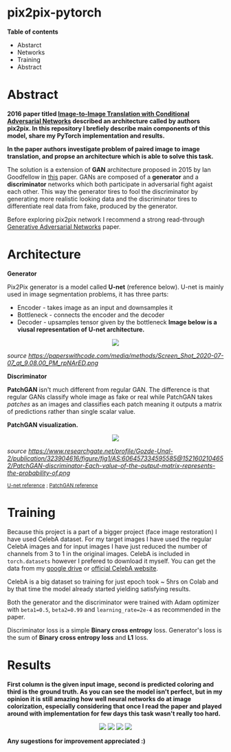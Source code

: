 # pix2pix-pytorch
**Table of contents**
* Abstarct
* Networks
* Training
* Abstract

# Abstract

**2016 paper titled <a href='https://arxiv.org/pdf/1611.07004v3.pdf'>Image-to-Image Translation with Conditional Adversarial Networks</a> described an architecture 
called by authors pix2pix. In this repository I brefiely describe main components of this model, share my PyTorch implementation and results.**

**In the paper authors investigate problem of paired image to image translation, and propse an architecture which is able to solve this task.**

The solution is a extension of **GAN** architecture proposed in 2015 by Ian Goodfellow in <a href='https://arxiv.org/pdf/1406.2661.pdf'>this</a> paper. GANs are composed of
a **generator** and a **discriminator** networks which both participate in adversarial fight agaist each other. This way the generator tires to fool the 
discriminator by generating more realistic looking data and the discriminator tires to differentiate real data from fake, produced by the generator. 

Before exploring pix2pix network I recommend a strong read-through <a href='https://arxiv.org/pdf/1406.2661.pdf'>Generative Adversarial Networks</a> paper.

# Architecture

**Generator**

Pix2Pix generator is a model called **U-net** (reference below). U-net is mainly used in image segmentation problems, it has three parts:
* Encoder - takes image as an input and downsamples it
* Bottleneck - connects the encoder and the decoder
* Decoder - upsamples tensor given by the bottleneck
**Image below is a viusal representation of U-net architecture.**

<p align='center'>
  <img src='https://paperswithcode.com/media/methods/Screen_Shot_2020-07-07_at_9.08.00_PM_rpNArED.png'>
</p>

*source https://paperswithcode.com/media/methods/Screen_Shot_2020-07-07_at_9.08.00_PM_rpNArED.png*

**Discriminator**

**PatchGAN** isn't much different from regular GAN. The difference is that regular GANs classify whole image as fake or real while PatchGAN takes *patches* as 
an images and classifies each patch meaning it outputs a matrix of predictions rather than single scalar value.

**PatchGAN visualization.**

<p align='center'>
  <img src='https://www.researchgate.net/profile/Gozde-Unal-2/publication/323904616/figure/fig1/AS:606457334595585@1521602104652/PatchGAN-discriminator-Each-value-of-the-output-matrix-represents-the-probability-of.png'>
</p>

*source https://www.researchgate.net/profile/Gozde-Unal-2/publication/323904616/figure/fig1/AS:606457334595585@1521602104652/PatchGAN-discriminator-Each-value-of-the-output-matrix-represents-the-probability-of.png*

<small><a href='https://arxiv.org/pdf/1505.04597.pdf'>U-net reference<a/> ; <a href='https://arxiv.org/pdf/1611.07004v3.pdf'>PatchGAN reference<a/></small>

# Training

Because this project is a part of a bigger project (face image restoration) I have used CelebA dataset. For my target images I have used the regular CelebA images 
and for input images I have just reduced the number of channels from 3 to 1 in the original images. CelebA is included in <code>torch.datasets</code> however I 
prefered to download it myself. You can get the data from my 
<a href='https://drive.google.com/file/d/1n7PHKT7DLkBJHi7yZNGMCXTMNfAohtMO/view?usp=sharing'>google drive</a> or 
<a href='http://mmlab.ie.cuhk.edu.hk/projects/CelebA.html'>official CelebA website</a>.

CelebA is a big dataset so training for just epoch took ~ 5hrs on Colab and by that time the model already started yielding satisfying results.

Both the generator and the discriminator were trained with Adam optimizer with <code>beta1=0.5</code>, <code>beta2=0.99</code> and <code>learning_rate=2e-4</code>
as recommended in the paper.

Discriminator loss is a simple **Binary cross entropy** loss. Generator's loss is the sum of **Binary cross entropy loss** and **L1** loss.

# Results
**First column is the given input image, second is predicted coloring and third is the ground truth. As you can see the model isn't perfect, but in my opinion 
it is still amazing how well neural networks do at image colorization, especially considering that once I read the paper and played around with implementation for few days this task wasn't really too hard.** 

<p align='center'>
  <img src='https://github.com/ty-on-h12/pix2pix-pytorch/blob/master/imgs/fig_1_10300.png'>
  <img src='https://github.com/ty-on-h12/pix2pix-pytorch/blob/master/imgs/fig_1_8500.png'>
  <img src='https://github.com/ty-on-h12/pix2pix-pytorch/blob/master/imgs/fig_1_9500.png'>
  <img src='https://github.com/ty-on-h12/pix2pix-pytorch/blob/master/imgs/fig_1_9600.png'>
</p>

**Any sugestions for improvement appreciated :)**
